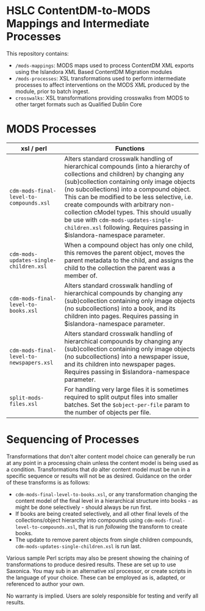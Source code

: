 # HSLC ContentDM-to-MODS Mappings and Intermediate Processes
This repository contains:
- `/mods-mappings`: MODS maps used to process ContentDM XML exports using the Islandora XML Based ContentDM Migration modules
- `/mods-processes`: XSL transformations used to perform intermediate processes to affect interventions on the MODS XML produced by the module, prior to batch ingest.
- `crosswalks`: XSL transformations providing crosswalks from MODS to other target formats such as Qualified Dublin Core

# MODS Processes
| xsl / perl | Functions |
| ---------- | ---------- |
| `cdm-mods-final-level-to-compounds.xsl` | Alters standard crosswalk handling of hierarchical compounds (into a hierarchy of collections and children) by changing any (sub)collection containing only image objects (no subcollections) into a compound object. This can be modified to be less selective, i.e. create compounds with arbitrary non-collection cModel types. This should usually be use with `cdm-mods-updates-single-children.xsl` following. Requires passing in $islandora-namespace parameter. |
| `cdm-mods-updates-single-children.xsl` | When a compound object has only one child, this removes the parent object, moves the parent metadata to the child, and assigns the child to the collection the parent was a member of. |
| `cdm-mods-final-level-to-books.xsl` | Alters standard crosswalk handling of hierarchical compounds by changing any (sub)collection containing only image objects (no subcollections) into a book, and its children into pages. Requires passing in $islandora-namespace parameter. |
| `cdm-mods-final-level-to-newspapers.xsl` | Alters standard crosswalk handling of hierarchical compounds by changing any (sub)collection containing only image objects (no subcollections) into a newspaper issue, and its children into newspaper pages. Requires passing in $islandora-namespace parameter. |
| `split-mods-files.xsl` | For handling very large files it is sometimes required to split output files into smaller batches. Set the `$object-per-file` param to the number of objects per file. |

# Sequencing of Processes
Transformations that don't alter content model choice can generally be run at any point in a processing chain unless the content model is being used as a condition. Transformations that _do_ alter content model must be run in a specific sequence or results will not be as desired. Guidance on the order of these transforms is as follows:

- `cdm-mods-final-level-to-books.xsl`, or any transformation changing the content model of the final level in a hierarchical structure into books - as might be done selectively - should always be run first. 
- If books are being created selectively, and all other final levels of the collections/object hierarchy into compounds using `cdm-mods-final-level-to-compounds.xsl`, that is run _following_ the transform to create books.
- The update to remove parent objects from single children compounds, `cdm-mods-updates-single-children.xsl` is run last.

Various sample Perl scripts may also be present showing the chaining of transformations to produce desired results. These are set up to use Saxonica. You may sub in an alternative xsl processor, or create scripts in the language of your choice. These can be employed as is, adapted, or referenced to author your own.

No warranty is implied. Users are solely responsible for testing and verify all results.

